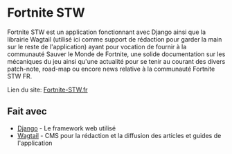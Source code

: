 # Fortnite STW

Fortnite STW est un application fonctionnant avec Django ainsi que la librairie Wagtail (utilisé ici comme support de rédaction pour garder la main sur le reste de l'application) ayant pour vocation de fournir à la communauté Sauver le Monde de Fortnite, une solide documentation sur les mécaniques du jeu ainsi qu'une actualité pour se tenir au courant des divers patch-note, road-map ou encore news relative à la communauté Fortnite STW FR.

Lien du site: [Fortnite-STW.fr](https://fortnite-stw.fr/) 

## Fait avec

* [Django](https://www.djangoproject.com/) - Le framework web utilisé
* [Wagtail](https://wagtail.io/) - CMS pour la rédaction et la diffusion des articles et guides de l'application